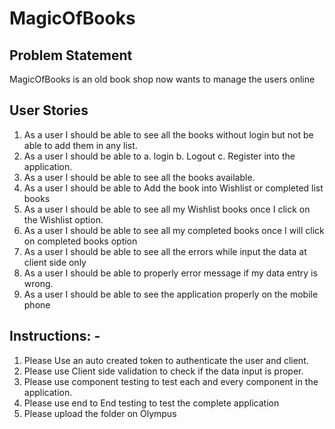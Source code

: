 # MagicOfBooks
## Problem Statement
MagicOfBooks is an old book shop now wants to manage the users online
## User Stories
1. As a user I should be able to see all the books without login but not be able to add them in any
list.
2. As a user I should be able to
a. login
b. Logout
c. Register
into the application.
3. As a user I should be able to see all the books available.
4. As a user I should be able to Add the book into Wishlist or completed list books
5. As a user I should be able to see all my Wishlist books once I click on the Wishlist option.
6. As a user I should be able to see all my completed books once I will click on completed books
option
7. As a user I should be able to see all the errors while input the data at client side only
8. As a user I should be able to properly error message if my data entry is wrong.
9. As a user I should be able to see the application properly on the mobile phone
## Instructions: -
1. Please Use an auto created token to authenticate the user and client.
2. Please use Client side validation to check if the data input is proper.
3. Please use component testing to test each and every component in the application.
4. Please use end to End testing to test the complete application
5. Please upload the folder on Olympus
